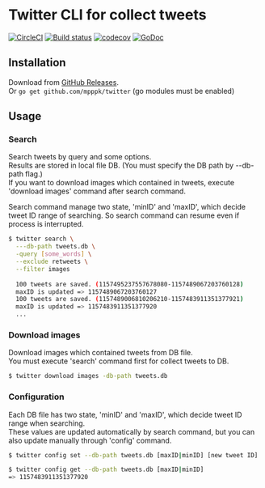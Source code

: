 # Twitter CLI for collect tweets
[![CircleCI](https://circleci.com/gh/mpppk/twitter.svg?style=svg)](https://circleci.com/gh/mpppk/twitter)
[![Build status](https://ci.appveyor.com/api/projects/status/39y6e4o6khig6mct?svg=true)](https://ci.appveyor.com/project/mpppk/twitter)
[![codecov](https://codecov.io/gh/mpppk/twitter/branch/master/graph/badge.svg)](https://codecov.io/gh/mpppk/twitter)
[![GoDoc](https://godoc.org/github.com/mpppk/twitter?status.svg)](https://godoc.org/github.com/mpppk/twitter)

## Installation

Download from [GitHub Releases](https://github.com/mpppk/twitter/releases).  
Or `go get github.com/mpppk/twitter` (go modules must be enabled)

## Usage

### Search
Search tweets by query and some options.  
Results are stored in local file DB. (You must specify the DB path by --db-path flag.)  
If you want to download images which contained in tweets, execute 'download images' command after search command.

Search command manage two state, 'minID' and 'maxID', which decide tweet ID range of searching. So search command can resume even if process is interrupted.

```bash
$ twitter search \
  ---db-path tweets.db \
  -query [some_words] \
  --exclude retweets \
  --filter images 
  
  100 tweets are saved. (1157495237557678080-1157489067203760128)
  maxID is updated => 1157489067203760127
  100 tweets are saved. (1157489006810206210-1157483911351377921)
  maxID is updated => 1157483911351377920
  ...
```

### Download images
Download images which contained tweets from DB file.  
You must execute 'search' command first for collect tweets to DB.

```bash
$ twitter download images -db-path tweets.db
```

### Configuration
Each DB file has two state, 'minID' and 'maxID', which decide tweet ID range when searching.  
These values are updated automatically by search command, but you can also update manually through 'config' command.

```bash
$ twitter config set --db-path tweets.db [maxID|minID] [new tweet ID]
```

```bash
$ twitter config get --db-path tweets.db [maxID|minID]
=> 1157483911351377920 
```

